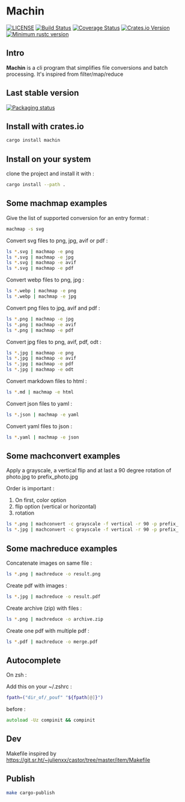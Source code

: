 # Machin

[![LICENSE](https://img.shields.io/badge/license-MIT-blue.svg)](LICENSE)
[![Build Status](https://github.com/mothsART/machin/actions/workflows/ci.yml/badge.svg)](https://github.com/mothsART/machin/actions/workflows/ci.yml)
[![Coverage Status](https://coveralls.io/repos/github/mothsART/machin/badge.svg?branch=master)](https://coveralls.io/github/mothsART/machin?branch=master)
[![Crates.io Version](https://img.shields.io/crates/v/machin.svg)](https://crates.io/crates/machin)
[![Minimum rustc version](https://img.shields.io/badge/rustc-1.62.0+-lightgray.svg)](#rust-version-requirements)

## Intro

**Machin** is a cli program that simplifies file conversions and batch processing.
It's inspired from filter/map/reduce

## Last stable version

[![Packaging status](https://repology.org/badge/vertical-allrepos/machin.svg)](https://repology.org/project/machin/versions)

## Install with crates.io

```zsh
cargo install machin
```

## Install on your system

clone the project and install it with :

```zsh
cargo install --path .
```

## Some **machmap** examples

Give the list of supported conversion for an entry format :

```zsh
machmap -s svg
```

Convert svg files to png, jpg, avif or pdf :

```zsh
ls *.svg | machmap -e png
ls *.svg | machmap -e jpg
ls *.svg | machmap -e avif
ls *.svg | machmap -e pdf
```

Convert webp files to png, jpg :

```zsh
ls *.webp | machmap -e png
ls *.webp | machmap -e jpg
```

Convert png files to jpg, avif and pdf :

```zsh
ls *.png | machmap -e jpg
ls *.png | machmap -e avif
ls *.png | machmap -e pdf
```

Convert jpg files to png, avif, pdf, odt :

```zsh
ls *.jpg | machmap -e png
ls *.jpg | machmap -e avif
ls *.jpg | machmap -e pdf
ls *.jpg | machmap -e odt
```

Convert markdown files to html :

```zsh
ls *.md | machmap -e html
```

Convert json files to yaml :

```zsh
ls *.json | machmap -e yaml
```

Convert yaml files to json :

```zsh
ls *.yaml | machmap -e json
```

## Some **machconvert** examples

Apply a grayscale, a vertical flip and at last a 90 degree rotation of photo.jpg to prefix_photo.jpg

Order is important :
1. On first, color option
2. flip option (vertical or horizontal)
3. rotation

```zsh
ls *.png | machconvert -c grayscale -f vertical -r 90 -p prefix_
ls *.jpg | machconvert -c grayscale -f vertical -r 90 -p prefix_
```

## Some **machreduce** examples

Concatenate images on same file :

```zsh
ls *.png | machreduce -o result.png
```

Create pdf with images :

```zsh
ls *.jpg | machreduce -o result.pdf
```

Create archive (zip) with files :

```zsh
ls *.png | machreduce -o archive.zip
```

Create one pdf with multiple pdf :

```zsh
ls *.pdf | machreduce -o merge.pdf
```

## Autocomplete

On zsh :

Add this on your ~/.zshrc :

```zsh
fpath=("dir_of/_pouf" "${fpath[@]}")
```

before :
```zsh
autoload -Uz compinit && compinit
```

## Dev

Makefile inspired by https://git.sr.ht/~julienxx/castor/tree/master/item/Makefile

## Publish

```zsh
make cargo-publish
```
